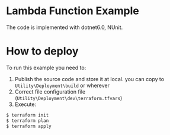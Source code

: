 # Lambda Function Example
The code is implemented with dotnet6.0, NUnit.

# How to deploy

To run this example you need to:
1. Publish the source code and store it at local. you can copy to `Utility\Deployment\build` or wherever
2. Correct file configuration file (`Utility\Deployment\dev\terraform.tfvars`)
3. Execute:

```bash
$ terraform init
$ terraform plan
$ terraform apply
```

